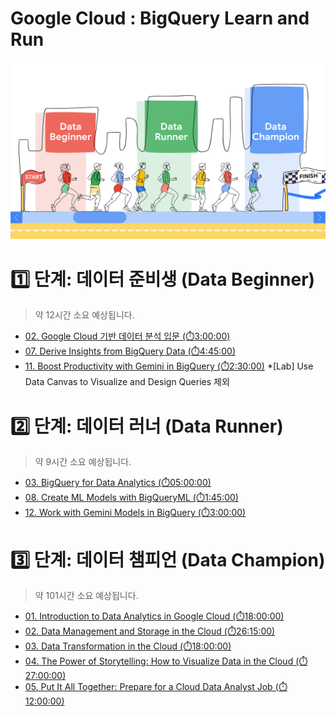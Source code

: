 # Google Cloud : BigQuery Learn and Run

![BigQuery Learn and Run](./images/BigQuery%20Learn%20and%20Run.png)


# 1️⃣ 단계: 데이터 준비생 (Data Beginner)
> 약 12시간 소요 예상됩니다.

- [02. Google Cloud 기반 데이터 분석 입문 (⏱️3:00:00)](https://www.cloudskillsboost.google/course_templates/578?locale=ko)
- [07. Derive Insights from BigQuery Data (⏱️4:45:00)](https://www.cloudskillsboost.google/course_templates/623?locale=ko)
- [11. Boost Productivity with Gemini in BigQuery (⏱️2:30:00)](https://www.cloudskillsboost.google/course_templates/1169?locale=ko)
    *[Lab] Use Data Canvas to Visualize and Design Queries 제외


# 2️⃣ 단계: 데이터 러너 (Data Runner)
> 약 9시간 소요 예상됩니다.

- [03. BigQuery for Data Analytics (⏱️05:00:00)](https://www.cloudskillsboost.google/course_templates/865?locale=ko)
- [08. Create ML Models with BigQueryML (⏱️1:45:00)](https://www.cloudskillsboost.google/course_templates/626?catalog_rank=%7B%22rank%22%3A1%2C%22num_filters%22%3A0%2C%22has_search%22%3Atrue%7D&search_id=48444102?locale=ko)
- [12. Work with Gemini Models in BigQuery (⏱️3:00:00)](https://www.cloudskillsboost.google/course_templates/1133?locale=ko)


# 3️⃣ 단계: 데이터 챔피언 (Data Champion)
> 약 101시간 소요 예상됩니다.

- [01. Introduction to Data Analytics in Google Cloud (⏱️18:00:00)](https://www.cloudskillsboost.google/paths/420/course_templates/1295?locale=ko)
- [02. Data Management and Storage in the Cloud (⏱️26:15:00)](https://www.cloudskillsboost.google/paths/420/course_templates/1304?locale=ko)
- [03. Data Transformation in the Cloud (⏱️18:00:00)](https://www.cloudskillsboost.google/paths/420/course_templates/1296?locale=ko)
- [04. The Power of Storytelling: How to Visualize Data in the Cloud (⏱️27:00:00)](https://www.cloudskillsboost.google/paths/420/course_templates/1297?locale=ko)
- [05. Put It All Together: Prepare for a Cloud Data Analyst Job (⏱️12:00:00)](https://www.cloudskillsboost.google/paths/420/course_templates/1298?locale=ko)